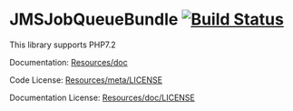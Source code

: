 JMSJobQueueBundle [![Build Status](https://secure.travis-ci.org/ddereszewski/JMSJobQueueBundle.png?branch=master)](http://travis-ci.org/ddereszewski/JMSJobQueueBundle)
=================

This library supports PHP7.2


Documentation: 
[Resources/doc](http://jmsyst.com/bundles/JMSJobQueueBundle)
    

Code License:
[Resources/meta/LICENSE](https://github.com/schmittjoh/JMSJobQueueBundle/blob/master/Resources/meta/LICENSE)


Documentation License:
[Resources/doc/LICENSE](https://github.com/schmittjoh/JMSJobQueueBundle/blob/master/Resources/doc/LICENSE)
